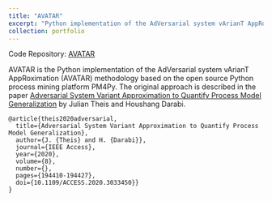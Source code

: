 ```yaml
---
title: "AVATAR"
excerpt: "Python implementation of the AdVersarial system vArianT AppRoximation (AVATAR) approach"
collection: portfolio
---
```


Code Repository: [AVATAR](https://github.com/Julian-Theis/AVATAR)

AVATAR is the Python implementation of the AdVersarial system vArianT AppRoximation (AVATAR) methodology based on the open source Python process mining platform PM4Py. The original approach is described in the paper [Adversarial System Variant Approximation to Quantify Process Model Generalization](https://julian-theis.github.io/publication/avatar) by Julian Theis and Houshang Darabi.

```
@article{theis2020adversarial,
  title={Adversarial System Variant Approximation to Quantify Process Model Generalization}, 
  author={J. {Theis} and H. {Darabi}},
  journal={IEEE Access}, 
  year={2020},
  volume={8},
  number={},
  pages={194410-194427},
  doi={10.1109/ACCESS.2020.3033450}}
}
```
